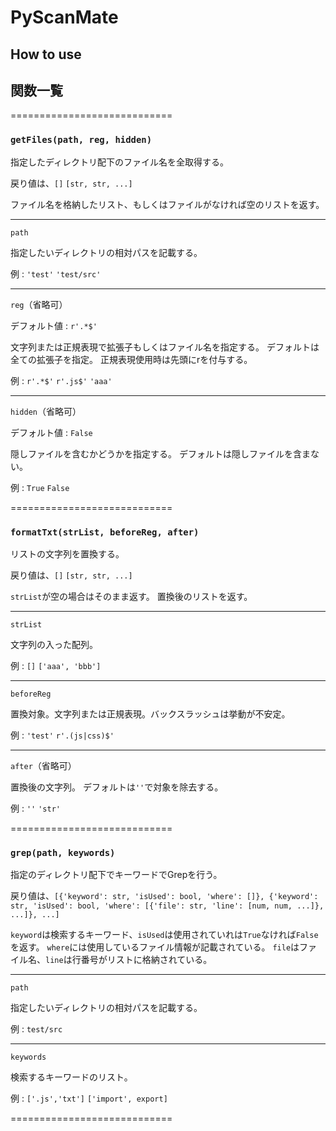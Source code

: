 # PyScanMate

## How to use

## 関数一覧

============================

### `getFiles(path, reg, hidden)`

指定したディレクトリ配下のファイル名を全取得する。

戻り値は、`[]` `[str, str, ...]`

ファイル名を格納したリスト、もしくはファイルがなければ空のリストを返す。

---

`path`

指定したいディレクトリの相対パスを記載する。

例 : `'test'` `'test/src'`

---

`reg`（省略可）

デフォルト値 : `r'.*$'`

文字列または正規表現で拡張子もしくはファイル名を指定する。
デフォルトは全ての拡張子を指定。
正規表現使用時は先頭にrを付与する。

例 : `r'.*$'` `r'.js$'` `'aaa'`

---

`hidden`（省略可）

デフォルト値 : `False`

隠しファイルを含むかどうかを指定する。
デフォルトは隠しファイルを含まない。

例 : `True` `False`

============================

### `formatTxt(strList, beforeReg, after)`

リストの文字列を置換する。

戻り値は、`[]` `[str, str, ...]`

`strList`が空の場合はそのまま返す。
置換後のリストを返す。

---

`strList`

文字列の入った配列。

例 : `[]` `['aaa', 'bbb']`

---

`beforeReg`

置換対象。文字列または正規表現。バックスラッシュは挙動が不安定。

例 : `'test'` `r'.(js|css)$'`

---

`after`（省略可）

置換後の文字列。
デフォルトは`''`で対象を除去する。

例 : `''` `'str'`

============================

### `grep(path, keywords)`

指定のディレクトリ配下でキーワードでGrepを行う。

戻り値は、`[{'keyword': str, 'isUsed': bool, 'where': []}, {'keyword': str, 'isUsed': bool, 'where': [{'file': str, 'line': [num, num, ...]}, ...]}, ...]`

`keyword`は検索するキーワード、`isUsed`は使用されていれは`True`なければ`False`を返す。
`where`には使用しているファイル情報が記載されている。
`file`はファイル名、`line`は行番号がリストに格納されている。

---

`path`

指定したいディレクトリの相対パスを記載する。

例 : `test/src`

---

`keywords`

検索するキーワードのリスト。

例 : `['.js','txt']` `['import', export]`

============================
